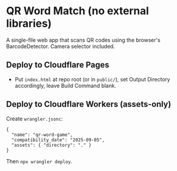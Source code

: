# QR Word Match (no external libraries)
A single-file web app that scans QR codes using the browser's BarcodeDetector. Camera selector included.

## Deploy to Cloudflare Pages
- Put `index.html` at repo root (or in `public/`), set Output Directory accordingly, leave Build Command blank.

## Deploy to Cloudflare Workers (assets-only)
Create `wrangler.jsonc`:
```jsonc
{
  "name": "qr-word-game",
  "compatibility_date": "2025-09-05",
  "assets": { "directory": "." }
}
```
Then `npx wrangler deploy`.
